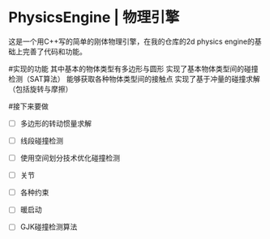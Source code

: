 # PhysicsEngine | 物理引擎

  这是一个用C++写的简单的刚体物理引擎，在我的仓库的2d physics engine的基础上完善了代码和功能。
  
#实现的功能
  其中基本的物体类型有多边形与圆形
  实现了基本物体类型间的碰撞检测（SAT算法）
  能够获取各种物体类型间的接触点
  实现了基于冲量的碰撞求解（包括旋转与摩擦）

#接下来要做
  - [ ] 多边形的转动惯量求解
  - [ ] 线段碰撞检测
  - [ ] 使用空间划分技术优化碰撞检测
  - [ ] 关节
  - [ ] 各种约束
  - [ ] 暖启动
  - [ ] GJK碰撞检测算法
        
